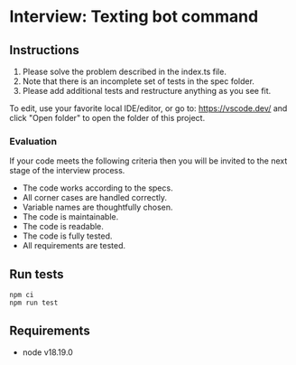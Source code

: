 # Interview: Texting bot command

## Instructions

1. Please solve the problem described in the index.ts file.
2. Note that there is an incomplete set of tests in the spec folder. 
3. Please add additional tests and restructure anything as you see fit.

To edit, use your favorite local IDE/editor, or go to: https://vscode.dev/ and click "Open folder" to open the folder of this project.

### Evaluation
If your code meets the following criteria then you will 
be invited to the next stage of the interview process.

- The code works according to the specs.
- All corner cases are handled correctly.
- Variable names are thoughtfully chosen.
- The code is maintainable.
- The code is readable.
- The code is fully tested.
- All requirements are tested.

## Run tests

```aiignore
npm ci
npm run test
```

## Requirements

- node v18.19.0

